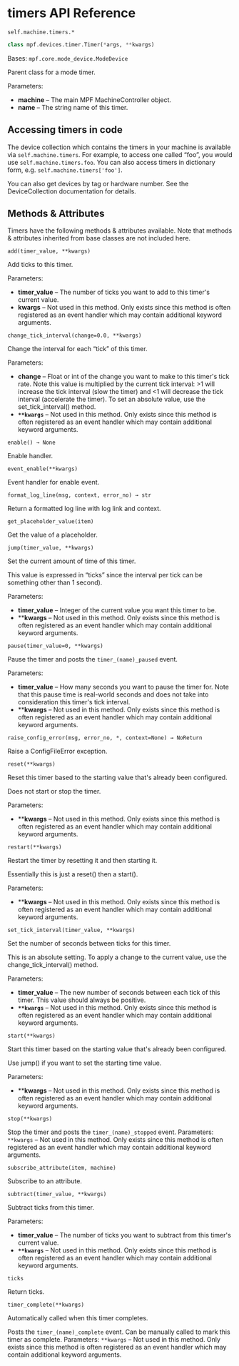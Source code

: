 # timers API Reference

`self.machine.timers.*`

``` python
class mpf.devices.timer.Timer(*args, **kwargs)
```

Bases: `mpf.core.mode_device.ModeDevice`

Parent class for a mode timer.

Parameters:

* **machine** – The main MPF MachineController object.
* **name** – The string name of this timer.

## Accessing timers in code

The device collection which contains the timers in your machine is available via `self.machine.timers`. For example, to access one called “foo”, you would use `self.machine.timers.foo`. You can also access timers in dictionary form, e.g. `self.machine.timers['foo']`.

You can also get devices by tag or hardware number. See the DeviceCollection documentation for details.

## Methods & Attributes

Timers have the following methods & attributes available. Note that methods & attributes inherited from base classes are not included here.

`add(timer_value, **kwargs)`

Add ticks to this timer.

Parameters:

* **timer_value** – The number of ticks you want to add to this timer's current value.
* **kwargs** – Not used in this method. Only exists since this method is often registered as an event handler which may contain additional keyword arguments.

`change_tick_interval(change=0.0, **kwargs)`

Change the interval for each “tick” of this timer.

Parameters:

* **change** – Float or int of the change you want to make to this timer's tick rate. Note this value is multiplied by the current tick interval: >1 will increase the tick interval (slow the timer) and <1 will decrease the tick interval (accelerate the timer). To set an absolute value, use the set_tick_interval() method.
* **`**kwargs`** – Not used in this method. Only exists since this method is often registered as an event handler which may contain additional keyword arguments.

`enable() → None`

Enable handler.

`event_enable(**kwargs)`

Event handler for enable event.

`format_log_line(msg, context, error_no) → str`

Return a formatted log line with log link and context.

`get_placeholder_value(item)`

Get the value of a placeholder.

`jump(timer_value, **kwargs)`

Set the current amount of time of this timer.

This value is expressed in “ticks” since the interval per tick can be something other than 1 second).

Parameters:

* **timer_value** – Integer of the current value you want this timer to be.
* ****kwargs** – Not used in this method. Only exists since this method is often registered as an event handler which may contain additional keyword arguments.

`pause(timer_value=0, **kwargs)`

Pause the timer and posts the `timer_(name)_paused` event.

Parameters:

* **timer_value** – How many seconds you want to pause the timer for. Note that this pause time is real-world seconds and does not take into consideration this timer's tick interval.
* ****kwargs** – Not used in this method. Only exists since this method is often registered as an event handler which may contain additional keyword arguments.

`raise_config_error(msg, error_no, *, context=None) → NoReturn`

Raise a ConfigFileError exception.

`reset(**kwargs)`

Reset this timer based to the starting value that's already been configured.

Does not start or stop the timer.

Parameters:

* ****kwargs** – Not used in this method. Only exists since this method is often registered as an event handler which may contain additional keyword arguments.

`restart(**kwargs)`

Restart the timer by resetting it and then starting it.

Essentially this is just a reset() then a start().

Parameters:

* ****kwargs** – Not used in this method. Only exists since this method is often registered as an event handler which may contain additional keyword arguments.

`set_tick_interval(timer_value, **kwargs)`

Set the number of seconds between ticks for this timer.

This is an absolute setting. To apply a change to the current value, use the change_tick_interval() method.

Parameters:

* **timer_value** – The new number of seconds between each tick of this timer. This value should always be positive.
* **`**kwargs`** – Not used in this method. Only exists since this method is often registered as an event handler which may contain additional keyword arguments.

`start(**kwargs)`

Start this timer based on the starting value that's already been configured.

Use jump() if you want to set the starting time value.

Parameters:

* ****kwargs** – Not used in this method. Only exists since this method is often registered as an event handler which may contain additional keyword arguments.

`stop(**kwargs)`

Stop the timer and posts the `timer_(name)_stopped` event.
Parameters:	`**kwargs` – Not used in this method. Only exists since this method is often registered as an event handler which may contain additional keyword arguments.

`subscribe_attribute(item, machine)`

Subscribe to an attribute.

`subtract(timer_value, **kwargs)`

Subtract ticks from this timer.

Parameters:

* **timer_value** – The number of ticks you want to subtract from this timer's current value.
* **`**kwargs`** – Not used in this method. Only exists since this method is often registered as an event handler which may contain additional keyword arguments.

`ticks`

Return ticks.

`timer_complete(**kwargs)`

Automatically called when this timer completes.

Posts the `timer_(name)_complete` event. Can be manually called to mark this timer as complete.
Parameters:	`**kwargs` – Not used in this method. Only exists since this method is often registered as an event handler which may contain additional keyword arguments.
